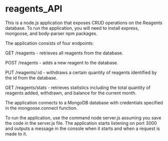 # reagents_API
This is a node.js application that exposes CRUD operations on the Reagents database. To run the application, you will need to install express, mongoose, and body-parser npm packages. 


The application consists of four endpoints:



GET /reagents - retrieves all reagents from the database.

POST /reagents - adds a new reagent to the database.

PUT /reagents/:id - withdraws a certain quantity of reagents identified by the id from the database.

GET /reagents/stats - retrieves statistics including the total quantity of reagents added, withdrawn, and balance for the current month.


The application connects to a MongoDB database with credentials specified in the mongoose.connect function. 


To run the application, use the command node server.js assuming you save the code in the server.js file. The application starts listening on port 3000 and outputs a message in the console when it starts and when a request is made to it.
